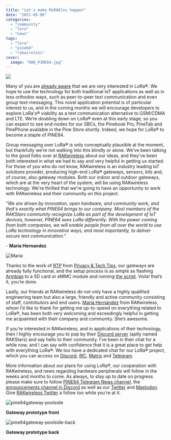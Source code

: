 ```yaml
---
title: "Let's make MiRAKles happen"
date: "2021-05-06"
categories: 
  - "community"
  - "lora"
  - "news"
tags: 
  - "lora"
  - "pine64"
  - "rakwireless"
cover: 
  image: "RAK_PINE64.jpg"
---
```


![](/blog/images/RAK_PINE64.jpg)

Many of you are [already aware](https://www.pine64.org/2021/04/15/april-update-new-developments/) that we are very interested in LoRa®. We hope to use the technology for both traditional IoT applications as well as in less orthodox ways, such as peer-to-peer text communication and even group text-messaging. This novel application potential is of particular interest to us, and in the coming months we will encourage developers to explore LoRa's® viability as a text communication alternative to GSM/CDMA and LTE. We’re doubling down on LoRa® even at this early stage, so you can expect to see end-nodes for our SBCs, the Pinebook Pro, PineTab and PinePhone available in the Pine Store shortly. Indeed, we hope for LoRa® to become a staple of PINE64.

Group messaging over LoRa® is only conceptually plausible at the moment, but thankfully we’re not walking into this blindly or alone. We’ve been talking to the good folks over at [RAKwireless](https://www.rakwireless.com) about our ideas, and they’ve been both interested in what we had to say and very helpful in getting us started. For those of you who do not know, RAKwireless is an industry leading IoT solutions provider, producing high-end LoRa® gateways, sensors, kits and, of course, also gateway modules. Both our indoor and outdoor gateways, which are at the very heart of the system, will be using RAKwireless technology. We're thrilled that we're going to have an opportunity to work with RAKwireless and their community on this project.

_"We are driven by innovation, open hardware, and community work, and that's exactly what PINE64 brings to our company. Most members of the RAKStars community recognize LoRa as part of the development of IoT devices, however, PINE64 sees LoRa differently. With the power coming from both companies, we will enable people from all over the world to use LoRa technology in innovative ways, and most importantly, to deliver secure text communication."_

\- **Maria Hernandez**

![Maria](/blog/images/Maria-p6mj1ahgth6jz8qyfu9d1pr4e0smt2g8sqas7aj9dw.jpeg "Maria")

Thanks to the work of [RTP](https://twitter.com/TvPrivacy) from [Privacy & Tech Tips](https://www.youtube.com/channel/UChVCEXzi39_YEpUQhqmEFrQ), our gateways are already fully functional, and the setup process is as simple as flashing [Armbian](https://www.armbian.com/sopine-a64/) to a SD card or eMMC module and running [the script](https://github.com/RightToPrivacy/rak_common_for_gateway/). Voila! that’s it, you’re done.

Lastly, our friends at RAKwireless do not only have a highly qualified engineering team but also a large, friendly and active community consisting of staff, contributors and end users. [María Hernández](https://twitter.com/makahernandez?lang=en) from RAKwireless, whom I’d like to thank for getting me up-to-speed on everything related to LoRa®, has been both very welcoming and exceedingly helpful in getting me acquainted with their company and community. She’s awesome.  

If you’re interested in RAKwireless, and in applications of their technology, then I highly encourage you to pop by their [Discord server](https://bit.ly/rakstars-discord) (aptly named RAKStars) and say hello to their community. I’ve been in their chat for a while now, and I can say with confidence that it is a great place to get help with everything LoRa®. We too have a dedicated chat for our LoRa® project, which you can access on [Discord](https://discord.gg/pine64), [IRC](https://www.pine64.org/web-irc/), [Matrix](https://riot.im/app/#/room/#pinelora:matrix.org) and [Telegram](https://t.me/pine64lora).  

More information about our plans for using LoRa®, our cooperation with RAKwireless, and news regarding hardware peripherals will follow in the weeks and months to come. As always, to stay up to date on progress please make sure to follow [PINE64 Telegram News channel,](https://t.me/PINE64_News) the [announcements channel in Discord](https://discord.gg/pine64) as well as our [Twitter](https://twitter.com/thepine64) and [Mastodon](https://fosstodon.org/@PINE64). Give [RAKwireless Twitter](https://twitter.com/RAKwireless) a follow too while you’re at it. 

![pine64gateway-poolside](/blog/images/pine64gateway-poolside-p6lj6gojnjwes8b0f2glaq761jv3jx7cl0640l4qu4.jpg "pine64gateway-poolside")

**Gateway prototype front**

![pine64gateway-poolside-back](/blog/images/pine64gateway-poolside-back-p6lj79tjjf0as54oox20y0ugghvh6jf110e5w5xjn2.jpg "pine64gateway-poolside-back")

**Gateway prototype back**
